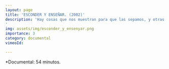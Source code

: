 ```yaml
---
layout: page
title: 'ESCONDER Y ENSEÑAR. (2002)' 
description: 'Hay cosas que nos muestran para que las sepamos, y otras que nos son escondidas para que las busquemos. Ambas conducen al movimiento.
'
img: assets/img/esconder_y_ensenyar.png
importance: 3
category: documental
vimeoId: 

---
```




*Documental: 54 minutos.



